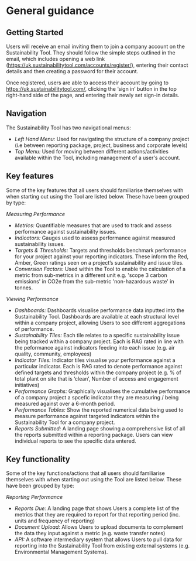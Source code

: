 # General guidance

##  Getting Started

Users will receive an email inviting them to join a company account on the Sustainability Tool. They should follow the simple steps outlined in the email, which includes opening a web link (https://uk.sustainabilitytool.com/accounts/register/), entering their contact details and then creating a password for their account.

Once registered, users are able to access their account by going to https://uk.sustainabilitytool.com/, clicking the ‘sign in’ button in the top right-hand side of the page, and entering their newly set sign-in details.

##  Navigation

The Sustainability Tool has two navigational menus:

- *Left Hand Menu:* Used for navigating the structure of a company project (i.e between reporting package, project, business and corporate levels)
- *Top Menu:* Used for moving between different actions/activities available within the Tool, including management of a user's account.


##  Key features

Some of the key features that all users should familiarise themselves with when starting out using the Tool are listed below. These have been grouped by type:

*Measuring Performance*
- *Metrics:* Quantifiable measures that are used to track and assess performance against sustainability issues.
- *Indicators:* Gauges used to assess performance against measured sustainability issues.
- *Targets & Thresholds:* Targets and thresholds benchmark performance for your project against your reporting indicators. These inform the Red, Amber, Green ratings seen on a project’s sustainability and issue tiles.
- *Conversion Factors:* Used within the Tool to enable the calculation of a metric from sub-metrics in a different unit e.g. 'scope 3 carbon emissions' in CO2e from the sub-metric 'non-hazardous waste' in tonnes.

*Viewing Performance*
- *Dashboards:* Dashboards visualise performance data inputted into the Sustainability Tool. Dashboards are available at each structural level within a company project, allowing Users to see different aggregations of performance.
- *Sustainability Tiles:* Each tile relates to a specific sustainability issue being tracked within a company project. Each is RAG rated in line with the peformance against indicators feeding into each issue (e.g. air quality, community, employees)
- *Indicator Tiles:* Indicator tiles visualise your performance against a particular indicator. Each is RAG rated to denote performance against defined targets and thresholds within the company project (e.g. % of total plant on site that is ‘clean’, Number of access and engagement initiatives)
- *Performance Graphs:* Graphically visualises the cumulative performance of a company project a spcefic indicator they are measuring / being measured against over a 6-month period.
- *Performance Tables:* Show the reported numerical data being used to measure performance against targeted indicators within the Sustainability Tool for a company project.
- *Reports Submitted:* A landing page showing a comprehensive list of all the reports submitted within a reporting package. Users can view individual reports to see the specific data entered.

##  Key functionality

Some of the key functions/actions that all users should familiarise themselves with when starting out using the Tool are listed below. These have been grouped by type:

*Reporting Performance*
- *Reports Due:* A landing page that shows Users a complete list of the metrics that they are required to report for that reporting period (inc. units and frequency of reporting)
- *Document Upload:* Allows Users to upload documents to complement the data they input against a metric (e.g. waste transfer notes)
- *API:* A software intermediary system that allows Users to pull data for reporting into the Sustainability Tool from existing external systems (e.g. Environmental Management Systems).
